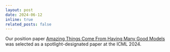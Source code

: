 ```yaml
---
layout: post
date: 2024-06-12
inline: true
related_posts: false
---
```


Our position paper [Amazing Things Come From Having Many Good Models](https://arxiv.org/abs/2407.04846) was selected as a spotlight-designated paper at the ICML 2024.
